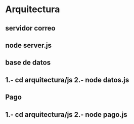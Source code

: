 # Arquitectura

servidor correo 
----------------------------------------
node server.js
----------------------------------------


base de datos
----------------------------------------
1.- cd arquitectura/js
2.- node datos.js
---------------------------------------


Pago
---------------------------------------
1.- cd arquitectura/js
2.- node pago.js
---------------------------------------